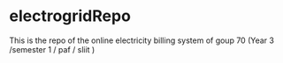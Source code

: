 # electrogridRepo
This is the repo of the online electricity billing system of goup 70 (Year 3 /semester 1 / paf / sliit )
